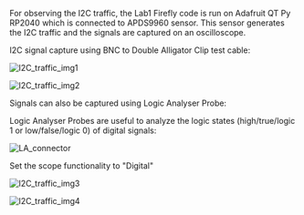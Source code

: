 For observing the I2C traffic, the Lab1 Firefly code is run on Adafruit QT Py RP2040 which is connected to APDS9960 sensor. This sensor generates the I2C traffic and the signals are captured on an oscilloscope. 

I2C signal capture using BNC to Double Alligator Clip test cable:

![I2C_traffic_img1](https://user-images.githubusercontent.com/114099174/200092513-9de696f3-642b-4b2b-a301-10b20495ec0b.jpeg)


![I2C_traffic_img2](https://user-images.githubusercontent.com/114099174/200092524-e14e3d75-e7d2-498d-b5a5-5f70e1cd702d.jpeg)


Signals can also be captured using Logic Analyser Probe:

Logic Analyser Probes are useful to analyze the logic states (high/true/logic 1 or low/false/logic 0) of digital signals:

![LA_connector](https://user-images.githubusercontent.com/114099174/200093033-a9a4989e-dfcb-4c34-823f-727e25258352.png)

Set the scope functionality to "Digital"

![I2C_traffic_img3](https://user-images.githubusercontent.com/114099174/200092531-408ef535-65b5-4895-8600-b1d337c66d83.jpeg)


![I2C_traffic_img4](https://user-images.githubusercontent.com/114099174/200092537-7edd61fe-15ee-4548-904a-935843b36b27.jpeg)
